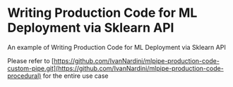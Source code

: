 # Writing Production Code for ML Deployment via Sklearn API

An example of Writing Production Code for ML Deployment via Sklearn API

Please refer to [https://github.com/IvanNardini/mlpipe-production-code-custom-pipe.git](https://github.com/IvanNardini/mlpipe-production-code-procedural) 
for the entire use case